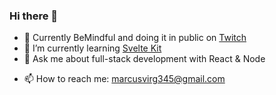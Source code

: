 ### Hi there 👋

- 🔭 Currently BeMindful and doing it in public on [Twitch](https://www.twitch.tv/marcuscodez)
- 🌱 I’m currently learning [Svelte Kit](https://github.com/sveltejs/kit)
- 💬 Ask me about full-stack development with React & Node
<!-- - 👯 I’m looking to collaborate on ... -->
<!-- - 🤔 I’m looking for help with ...-->
- 📫 How to reach me: marcusvirg345@gmail.com
<!-- - 😄 Pronouns: ... -->
<!-- - ⚡ Fun fact: ... -->
